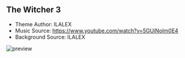 ## The Witcher 3 ##
- Theme Author: ILALEX 
- Music Source: https://www.youtube.com/watch?v=5GUiNoIm0E4
- Background Source: ILALEX

![preview](https://user-images.githubusercontent.com/79199806/213202730-a004d296-5f98-447d-b2a5-a3bec282f558.png)
